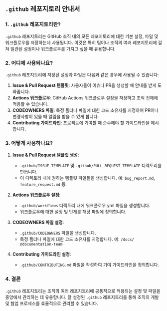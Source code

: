 ## `.github` 레포지토리 안내서

### 1. `.github` 레포지토리란?

`.github` 레포지토리는 GitHub 조직 내의 모든 레포지토리에 대한 기본 설정, 파일 및 워크플로우를 저장하는데 사용됩니다. 이것은 특히 팀이나 조직의 여러 레포지토리에 걸쳐 일관된 설정이나 워크플로우를 가지고 싶을 때 유용합니다.

### 2. 어디에 사용되나요?

`.github` 레포지토리에 저장된 설정과 파일은 다음과 같은 경우에 사용될 수 있습니다:

1. **Issue & Pull Request 템플릿**: 사용자들이 이슈나 PR을 생성할 때 안내를 받게 도와줍니다.
2. **Actions 워크플로우**: GitHub Actions 워크플로우 설정을 저장하고 조직 전체에 적용할 수 있습니다.
3. **CODEOWNERS 파일**: 특정 폴더나 파일에 대한 코드 소유자를 지정하여 PR이나 변경사항이 있을 때 알림을 받을 수 있게 합니다.
4. **Contributing 가이드라인**: 프로젝트에 기여할 때 준수해야 할 가이드라인을 제시합니다.

### 3. 어떻게 사용하나요?

1. **Issue & Pull Request 템플릿 생성**:
   - `.github/ISSUE_TEMPLATE` 및 `.github/PULL_REQUEST_TEMPLATE` 디렉토리를 만듭니다.
   - 이 디렉토리 내에 원하는 템플릿 파일들을 생성합니다. 예: `bug_report.md`, `feature_request.md` 등.

2. **Actions 워크플로우 설정**:
   - `.github/workflows` 디렉토리 내에 워크플로우 yml 파일을 생성합니다.
   - 워크플로우에 대한 설정 및 단계를 해당 파일에 정의합니다.

3. **CODEOWNERS 파일 설정**:
   - `.github/CODEOWNERS` 파일을 생성합니다.
   - 특정 폴더나 파일에 대한 코드 소유자를 지정합니다. 예: `/docs/ @documentation-team`

4. **Contributing 가이드라인 설정**:
   - `.github/CONTRIBUTING.md` 파일을 작성하여 기여 가이드라인을 정의합니다.

### 4. 결론

`.github` 레포지토리는 조직의 여러 레포지토리에 공통적으로 적용되는 설정 및 파일을 중앙에서 관리하는 데 유용합니다. 잘 설정된 `.github` 레포지토리를 통해 조직의 개발 및 협업 프로세스를 효율적으로 관리할 수 있습니다.

